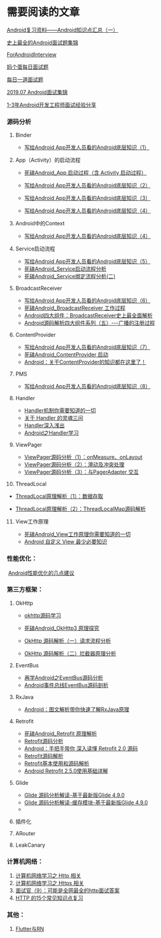 # 需要阅读的文章



[Android复习资料——Android知识点汇总（一）](https://juejin.im/post/5d19cec5f265da1baa1e8c0a#heading-51)

[史上最全的Android面试题集锦](https://juejin.im/post/5d2eea56f265da1b7004df0d)

[ForAndroidInterview](https://github.com/Mr-YangCheng/ForAndroidInterview)

[妈个蛋每日面试题](https://github.com/codeegginterviewgroup/CodeEggDailyInterview)

[每日一道面试题](https://mp.weixin.qq.com/s?__biz=MzIwMzYwMTk1NA==&mid=2247492738&idx=1&sn=460ec0f57ef4db892bfc700ff81ef562&chksm=96ce45cfa1b9ccd962a551ff651b332b22ef378e264ab1c3a508f7be4a2c1d3ae354b05c0418&scene=21#wechat_redirect)

[2019.07 Android面试集锦](https://mp.weixin.qq.com/s/z4IXL6t3oLNRVuyd4UspEw)

[1-3年Android开发工程师面试经验分享](https://www.jianshu.com/p/32c012e79a2a)

### 源码分析

1. Binder

   - [写给Android App开发人员看的Android底层知识（1）](https://www.jianshu.com/p/47731149c93c)

2. App（Activity）的启动流程

   - [死磕Android_App 启动过程（含 Activity 启动过程）](https://zhuanlan.zhihu.com/p/67451239)

   - [写给Android App开发人员看的Android底层知识（2）](https://www.jianshu.com/p/94a929b66d9d)
   - [写给Android App开发人员看的Android底层知识（3）](https://www.jianshu.com/p/9fc313b885b4)
   - [写给Android App开发人员看的Android底层知识（4）](https://www.jianshu.com/p/75fd59a0b0ce)

3. Android中的Context

   - [写给Android App开发人员看的Android底层知识（4）](https://www.jianshu.com/p/75fd59a0b0ce)

4. Service启动流程

   - [写给Android App开发人员看的Android底层知识（5）](https://www.jianshu.com/p/058d35e01dd1)
   - [死磕Android_Service启动流程分析](https://zhuanlan.zhihu.com/p/69070398)
   - [死磕Android_Service绑定流程分析(二)](https://zhuanlan.zhihu.com/p/69310436)

5. BroadcastReceiver

   - [写给Android App开发人员看的Android底层知识（6）](https://www.jianshu.com/p/ddd79c125bdf)
   - [死磕Android_BroadcastReceiver 工作过程](https://zhuanlan.zhihu.com/p/69877733)
   - [Android四大组件：BroadcastReceiver史上最全面解析](https://www.jianshu.com/p/ca3d87a4cdf3)
   - [Android源码解析四大组件系列（五）---广播的注册过程](https://www.jianshu.com/p/ca02cecc0d1d)

6. ContentProvider

   - [写给Android App开发人员看的Android底层知识（7）](https://www.jianshu.com/p/c2ac0a54cdaa)
   - [死磕Android_ContentProvider 启动](https://zhuanlan.zhihu.com/p/70042936)
   - [Android：关于ContentProvider的知识都在这里了！](https://www.jianshu.com/p/ea8bc4aaf057)

7. PMS

   - [写给Android App开发人员看的Android底层知识（8）](https://www.jianshu.com/p/6f1de0ac7979)

8. Handler

   - [Handler机制你需要知道的一切](https://zhuanlan.zhihu.com/p/66550436)
   - [关于 Handler 的灵魂三问](https://juejin.im/post/5c9896ca6fb9a070f30b0e18)
   - [Handler深入浅出](https://www.jianshu.com/p/67eb02c8bdce)
   - [Android之Handler学习](https://juejin.im/post/5d4fe33e6fb9a06b233cb0b4)

9. ViewPager

   - [ViewPager源码分析（1）：onMeasure、onLayout](https://www.jianshu.com/p/b0830f9b44bb)
   - [ViewPager源码分析（2）：滑动及冲突处理](https://www.jianshu.com/p/ea5de4925b36)
   - [ViewPager源码分析（3）：与PagerAdapter 交互](https://www.jianshu.com/p/204efa98a18d)

10. ThreadLocal

  - [ThreadLocal原理解析（1）：数据存取](https://www.jianshu.com/p/a31f6d889647)

  - [ThreadLocal原理解析（2）：ThreadLocalMap源码解析](https://www.jianshu.com/p/27e309e1d0f5)

11. View工作原理

    - [死磕Android_View工作原理你需要知道的一切](https://zhuanlan.zhihu.com/p/67451562)
    - [Android 自定义 View 最少必要知识](https://juejin.im/post/5d6c8f7cf265da03d42fbe58#heading-2)

### 性能优化：

​	[Android性能优化的几点建议](https://juejin.im/post/5d08eb61f265da1b897ad2df)

### 第三方框架：

1. OkHttp

   - [okhttp源码学习](https://juejin.im/post/5c99df3f6fb9a0710504b12b)

   - [死磕Android_OkHttp3 原理探究](https://zhuanlan.zhihu.com/p/74745031)
   - [OkHttp 源码解析（一）请求流程分析](https://juejin.im/post/5d220e4a51882514bf5bf1da)
   - [OkHttp 源码解析（二）拦截器原理分析](https://juejin.im/post/5d23dd635188250fcf17c311)
2. EventBus

   - [再学Android之EventBus源码分析](https://juejin.im/post/5d1a1987e51d454f6f16ec3f)
   - [Android事件总线EventBus源码剖析](https://juejin.im/post/5d524435f265da03de3af6e3)
3. RxJava
   - [Android：图文解析带你快速了解RxJava原理](https://www.jianshu.com/p/d52ef3ad7460)
4. Retrofit

   - [死磕Android_Retrofit 原理解析](https://zhuanlan.zhihu.com/p/75395280)
   - [Retrofit源码分析](https://segmentfault.com/a/1190000016835505)
   - [Android：手把手带你 深入读懂 Retrofit 2.0 源码](https://www.jianshu.com/p/0c055ad46b6c)
   - [Retrofit源码解析](https://yuqirong.me/2017/08/03/Retrofit%E6%BA%90%E7%A0%81%E8%A7%A3%E6%9E%90/)
   - [Retrofit基本使用和源码解析](https://www.jianshu.com/p/989c46a858a4)
   - [Android Retrofit 2.5.0使用基础详解](https://juejin.im/post/5c9cb008e51d455ec63f7aa6)
5. Glide
   - [Glide 源码分析解读-基于最新版Glide 4.9.0](https://www.jianshu.com/p/9bb50924d42a)
   - [Glide 源码分析解读-缓存模块-基于最新版Glide 4.9.0](https://www.jianshu.com/p/62b7f990ee83)
   - 
6. 插件化
7. ARouter
8. LeakCanary

### 计算机网络：

1. [计算机网络学习之 Http 相关](https://juejin.im/post/5d15f7e15188256b1c26cdeb)
2. [计算机网络学习之 Https 相关](https://juejin.im/post/5d1862196fb9a07eec59dfa3)
3. [面试官（9）：可能是全网最全的http面试答案](https://juejin.im/post/5d032b77e51d45777a126183)
4. [HTTP 的15个常见知识点复习](https://juejin.im/post/5d0de954e51d4556be5b3a6f)

### 其他：

1. [Flutter与RN](https://juejin.im/post/5d018eb8e51d4550723b13d9)

